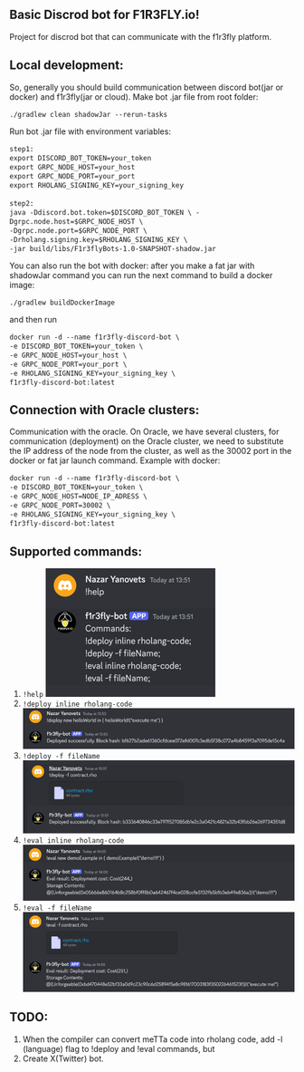 ## Basic Discrod bot for F1R3FLY.io!

Project for discrod bot that can communicate with the f1r3fly platform.

## Local development:

So, generally you should build communication between discord bot(jar or docker) and f1r3fly(jar or cloud).[](https://)
Make bot .jar file from root folder:

```angular2html
./gradlew clean shadowJar --rerun-tasks  
```

Run bot .jar file with environment variables:

```angular2html
step1:  
export DISCORD_BOT_TOKEN=your_token 
export GRPC_NODE_HOST=your_host  
export GRPC_NODE_PORT=your_port  
export RHOLANG_SIGNING_KEY=your_signing_key
   
step2:  
java -Ddiscord.bot.token=$DISCORD_BOT_TOKEN \ -Dgrpc.node.host=$GRPC_NODE_HOST \  
-Dgrpc.node.port=$GRPC_NODE_PORT \  
-Drholang.signing.key=$RHOLANG_SIGNING_KEY \  
-jar build/libs/F1r3flyBots-1.0-SNAPSHOT-shadow.jar  
```

You can also run the bot with docker: after you make a fat jar with shadowJar command you can run the next command to build a docker image:

```angular2html
./gradlew buildDockerImage  
```

and then run

```angular2html
docker run -d --name f1r3fly-discord-bot \                                                                                                 
-e DISCORD_BOT_TOKEN=your_token \  
-e GRPC_NODE_HOST=your_host \  
-e GRPC_NODE_PORT=your_port \  
-e RHOLANG_SIGNING_KEY=your_signing_key \  
f1r3fly-discord-bot:latest  
```

## Connection with Oracle clusters:

Communication with the oracle. On Oracle, we have several clusters, for communication (deployment) on the Oracle cluster, we need to substitute the IP address of the node from the cluster, as well as the 30002 port in the docker or fat jar launch command.
Example with docker:

```angular2html
docker run -d --name f1r3fly-discord-bot \                                                                                                 
-e DISCORD_BOT_TOKEN=your_token \  
-e GRPC_NODE_HOST=NODE_IP_ADRESS \  
-e GRPC_NODE_PORT=30002 \  
-e RHOLANG_SIGNING_KEY=your_signing_key \  
f1r3fly-discord-bot:latest  
```

## Supported commands:

1. `!help`
   ![img.png](src/main/resources/images/help.png)
2. `!deploy inline rholang-code`
   ![img.png](src/main/resources/images/inline_deploy.png)
3. `!deploy -f fileName`
   ![img.png](src/main/resources/images/file_deploy.png)
4. `!eval inline rholang-code`
   ![img.png](src/main/resources/images/inline_eval.png)
5. `!eval -f fileName`
   ![img.png](src/main/resources/images/file_eval.png)

## TODO:

1. When the compiler can convert meTTa code into rholang code, add -l (language) flag to !deploy and !eval commands, but
2. Create X(Twitter) bot.
